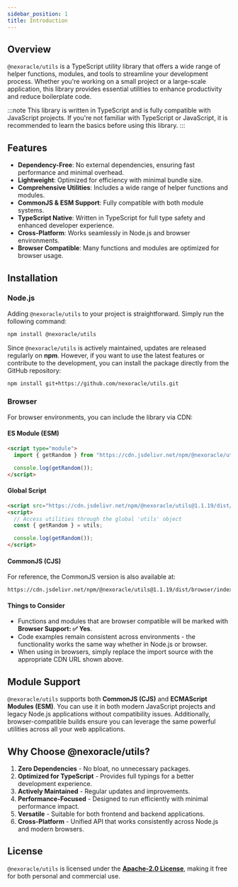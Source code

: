 ```yaml
---
sidebar_position: 1
title: Introduction
---
```


## Overview

`@nexoracle/utils` is a TypeScript utility library that offers a wide range of helper functions, modules, and tools to streamline your development process. Whether you're working on a small project or a large-scale application, this library provides essential utilities to enhance productivity and reduce boilerplate code.

:::note
This library is written in TypeScript and is fully compatible with JavaScript projects. If you're not familiar with TypeScript or JavaScript, it is recommended to learn the basics before using this library.
:::

## Features

- **Dependency-Free**: No external dependencies, ensuring fast performance and minimal overhead.
- **Lightweight**: Optimized for efficiency with minimal bundle size.
- **Comprehensive Utilities**: Includes a wide range of helper functions and modules.
- **CommonJS & ESM Support**: Fully compatible with both module systems.
- **TypeScript Native**: Written in TypeScript for full type safety and enhanced developer experience.
- **Cross-Platform**: Works seamlessly in Node.js and browser environments.
- **Browser Compatible**: Many functions and modules are optimized for browser usage.

## Installation

### Node.js

Adding `@nexoracle/utils` to your project is straightforward. Simply run the following command:

```bash npm2yarn
npm install @nexoracle/utils
```

Since `@nexoracle/utils` is actively maintained, updates are released regularly on **npm**. However, if you want to use the latest features or contribute to the development, you can install the package directly from the GitHub repository:

```bash
npm install git+https://github.com/nexoracle/utils.git
```

### Browser

For browser environments, you can include the library via CDN:

#### ES Module (ESM)

```html
<script type="module">
  import { getRandom } from "https://cdn.jsdelivr.net/npm/@nexoracle/utils@1.1.19/dist/browser/index.mjs";

  console.log(getRandom());
</script>
```

#### Global Script

```html
<script src="https://cdn.jsdelivr.net/npm/@nexoracle/utils@1.1.19/dist/browser/index.global.js"></script>
<script>
  // Access utilities through the global 'utils' object
  const { getRandom } = utils;

  console.log(getRandom());
</script>
```

#### CommonJS (CJS)

For reference, the CommonJS version is also available at:

```
https://cdn.jsdelivr.net/npm/@nexoracle/utils@1.1.19/dist/browser/index.cjs
```

#### Things to Consider

- Functions and modules that are browser compatible will be marked with **Browser Support: ✅ Yes**.
- Code examples remain consistent across environments - the functionality works the same way whether in Node.js or browser.
- When using in browsers, simply replace the import source with the appropriate CDN URL shown above.

## Module Support

`@nexoracle/utils` supports both **CommonJS (CJS)** and **ECMAScript Modules (ESM)**. You can use it in both modern JavaScript projects and legacy Node.js applications without compatibility issues. Additionally, browser-compatible builds ensure you can leverage the same powerful utilities across all your web applications.

## Why Choose @nexoracle/utils?

1. **Zero Dependencies** - No bloat, no unnecessary packages.
2. **Optimized for TypeScript** - Provides full typings for a better development experience.
3. **Actively Maintained** - Regular updates and improvements.
4. **Performance-Focused** - Designed to run efficiently with minimal performance impact.
5. **Versatile** - Suitable for both frontend and backend applications.
6. **Cross-Platform** - Unified API that works consistently across Node.js and modern browsers.

## License

`@nexoracle/utils` is licensed under the **[Apache-2.0 License](https://github.com/nexoracle/utils/blob/main/LICENSE)**, making it free for both personal and commercial use.
